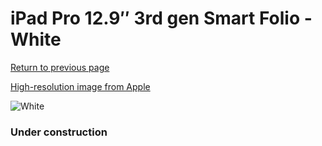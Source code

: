 # iPad Pro 12.9″ 3rd gen Smart Folio - White

[Return to previous page](/ipad_pro2)

[High-resolution image from Apple](https://store.storeimages.cdn-apple.com/8756/as-images.apple.com/is/MRXE2?wid=4500&hei=4500&fmt=png)

<div style="width: 384px"><img src="/everysource/MRXE2.png" alt="White"></div>

### Under construction
